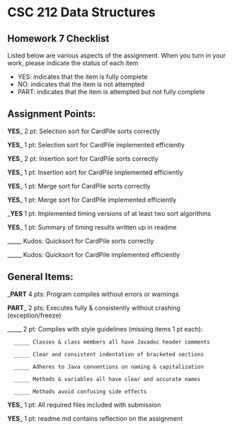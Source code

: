 # CSC 212 Data Structures
## Homework 7 Checklist

Listed below are various aspects of the assignment.  When you turn in
your work, please indicate the status of each item

- YES: indicates that the item is fully complete
- NO: indicates that the item is not attempted
- PART: indicates that the item is attempted but not fully complete


## Assignment Points:

__YES___ 2 pt: Selection sort for CardPile sorts correctly

__YES___ 1 pt: Selection sort for CardPile implemented efficiently

__YES___ 2 pt: Insertion sort for CardPile sorts correctly

__YES___ 1 pt: Insertion sort for CardPile implemented efficiently

__YES___ 1 pt: Merge sort for CardPile sorts correctly

__YES___ 1 pt: Merge sort for CardPile implemented efficiently

___YES__ 1 pt: Implemented timing versions of at least two sort algorithms

__YES___ 1 pt: Summary of timing results written up in readme

_____ Kudos: Quicksort for CardPile sorts correctly

_____ Kudos: Quicksort for CardPile implemented efficiently


## General Items:

___PART__ 4 pts: Program compiles without errors or warnings

__PART___ 2 pts: Executes fully & consistently without crashing (exception/freeze)

_____ 2 pt: Complies with style guidelines (missing items 1 pt each):

      _____ Classes & class members all have Javadoc header comments

      _____ Clear and consistent indentation of bracketed sections

      _____ Adheres to Java conventions on naming & capitalization

      _____ Methods & variables all have clear and accurate names

      _____ Methods avoid confusing side effects

__YES___ 1 pt: All required files included with submission

__YES___ 1 pt: readme.md contains reflection on the assignment
